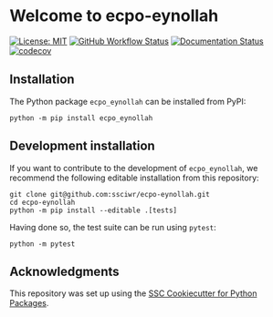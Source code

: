 # Welcome to ecpo-eynollah

[![License: MIT](https://img.shields.io/badge/License-MIT-yellow.svg)](https://opensource.org/licenses/MIT)
[![GitHub Workflow Status](https://img.shields.io/github/actions/workflow/status/ssciwr/ecpo-eynollah/ci.yml?branch=main)](https://github.com/ssciwr/ecpo-eynollah/actions/workflows/ci.yml)
[![Documentation Status](https://readthedocs.org/projects/ecpo-eynollah/badge/)](https://ecpo-eynollah.readthedocs.io/)
[![codecov](https://codecov.io/gh/ssciwr/ecpo-eynollah/branch/main/graph/badge.svg)](https://codecov.io/gh/ssciwr/ecpo-eynollah)

## Installation

The Python package `ecpo_eynollah` can be installed from PyPI:

```
python -m pip install ecpo_eynollah
```

## Development installation

If you want to contribute to the development of `ecpo_eynollah`, we recommend
the following editable installation from this repository:

```
git clone git@github.com:ssciwr/ecpo-eynollah.git
cd ecpo-eynollah
python -m pip install --editable .[tests]
```

Having done so, the test suite can be run using `pytest`:

```
python -m pytest
```

## Acknowledgments

This repository was set up using the [SSC Cookiecutter for Python Packages](https://github.com/ssciwr/cookiecutter-python-package).
